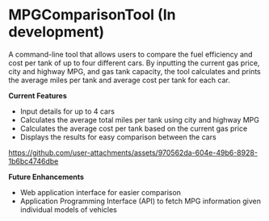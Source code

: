 # MPGComparisonTool (In development)

A command-line tool that allows users to compare the fuel efficiency and cost per tank of up to four different cars. By inputting the current gas price, city and highway MPG, and gas tank capacity, the tool calculates and prints the average miles per tank and average cost per tank for each car.

**Current Features**</br>
- Input details for up to 4 cars</br>
- Calculates the average total miles per tank using city and highway MPG</br>
- Calculates the average cost per tank based on the current gas price</br>
- Displays the results for easy comparison between the cars</br>

https://github.com/user-attachments/assets/970562da-604e-49b6-8928-1b6bc4746dbe

**Future Enhancements**</br>
- Web application interface for easier comparison</br>
- Application Programming Interface (API) to fetch MPG information given individual models of vehicles</br>
